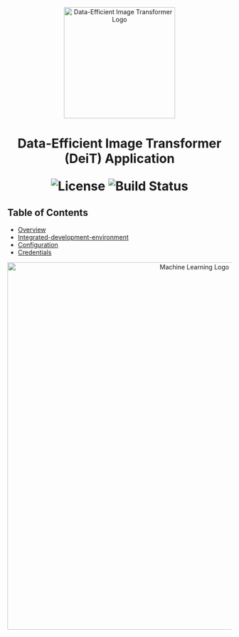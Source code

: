 <p align="center">
  <img src="" alt="Data-Efficient Image Transformer Logo" width="250">
</p>

<h1 align="center"> Data-Efficient Image Transformer (DeiT) Application </h>

<p align="center">
  <img alt="License" src="https://img.shields.io/badge/license-Apache%202.0-blue.svg">
  <img alt="Build Status" src="https://img.shields.io/badge/build-passing-teal.svg">
</p>

## Table of Contents

- [Overview](#overview)
- [Integrated-development-environment](#integrated-development-environment)
- [Configuration](#configuration)
- [Credentials](#credentials)

<p align="center">
  <img src="/Users/crop-off-drone/Downloads/Advanced Computer Vision TensorFlow E9VDAB99EWHV.jpg" alt="Machine Learning Logo" width="825">
</p>